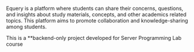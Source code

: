Equery is a platform where students can share their concerns, questions, and insights about study materials, concepts, and other academics related topics. This platform aims to promote collaboration and knowledge-sharing among students.

This is a **backend-only project developed for Server Programming Lab course
